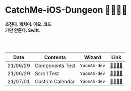 # CatchMe-iOS-Dungeon 🧙🏻‍♀️🌈

**조진다. 캐치미. 아요. 코드. <br/>
가만 안둔다. Swift.** <br/>

<br/>
<br/>

| Date | Contents | Wizard | Link |
|--|--|--|--|
| 21/06/29 | Components Test | `YoonAh-dev` | [🌈🧚🏻‍♂️](https://github.com/TeamCatchMe/CatchMe-iOS-Dungeon/tree/main/YoonAh-dev/ComponentExample)|
| 21/06/29 | Scroll Test | `YoonAh-dev` | [🌈🧚🏻‍♂️](https://github.com/TeamCatchMe/CatchMe-iOS-Dungeon/tree/main/YoonAh-dev/CircleScrollTest)|
| 21/07/01 | Custom Calendar | `YoonAh-dev` | [🌈🧚🏻‍♂️](https://github.com/TeamCatchMe/CatchMe-iOS-Dungeon/tree/main/YoonAh-dev/CustomCalendar)|
